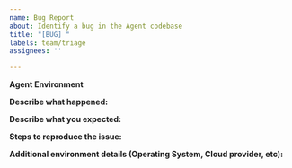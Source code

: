 ```yaml
---
name: Bug Report
about: Identify a bug in the Agent codebase
title: "[BUG] "
labels: team/triage
assignees: ''

---
```


<!--
If you have identified a specific bug in the Agent codebase, please describe it here. If the
issue requires further debugging or investigation, that will be best accomplished via support. Please please contact Datadog [support](http://docs.datadoghq.com/help/) and send them a [flare](https://docs.datadoghq.com/agent/troubleshooting/#send-a-flare) demonstrating the issue.
-->

**Agent Environment**
<!-- please include `agent version` and any other useful output (`agent status`, relevant agent logs, etc.) -->

**Describe what happened:**


**Describe what you expected:**


**Steps to reproduce the issue:**


**Additional environment details (Operating System, Cloud provider, etc):**
